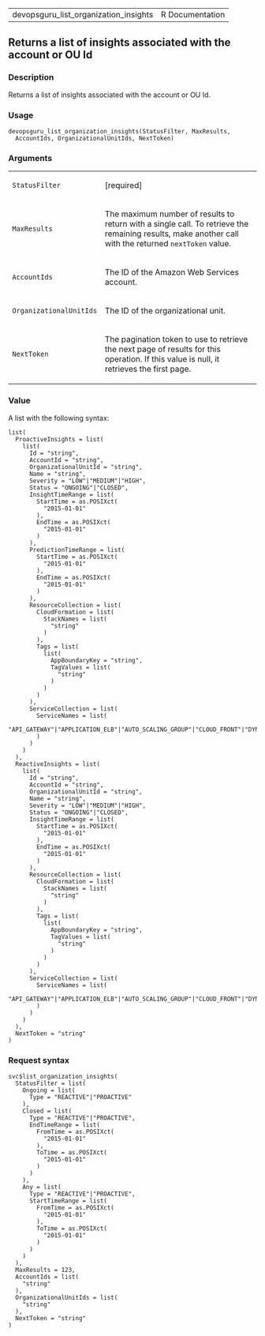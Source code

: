 <table style="width: 100%;">
<tbody>
<tr class="odd">
<td>devopsguru_list_organization_insights</td>
<td style="text-align: right;">R Documentation</td>
</tr>
</tbody>
</table>

## Returns a list of insights associated with the account or OU Id

### Description

Returns a list of insights associated with the account or OU Id.

### Usage

    devopsguru_list_organization_insights(StatusFilter, MaxResults,
      AccountIds, OrganizationalUnitIds, NextToken)

### Arguments

<table>
<colgroup>
<col style="width: 35%" />
<col style="width: 65%" />
</colgroup>
<tbody>
<tr class="odd">
<td><code
id="devopsguru_list_organization_insights_:_StatusFilter">StatusFilter</code></td>
<td><p>[required]</p></td>
</tr>
<tr class="even">
<td><code
id="devopsguru_list_organization_insights_:_MaxResults">MaxResults</code></td>
<td><p>The maximum number of results to return with a single call. To
retrieve the remaining results, make another call with the returned
<code>nextToken</code> value.</p></td>
</tr>
<tr class="odd">
<td><code
id="devopsguru_list_organization_insights_:_AccountIds">AccountIds</code></td>
<td><p>The ID of the Amazon Web Services account.</p></td>
</tr>
<tr class="even">
<td><code
id="devopsguru_list_organization_insights_:_OrganizationalUnitIds">OrganizationalUnitIds</code></td>
<td><p>The ID of the organizational unit.</p></td>
</tr>
<tr class="odd">
<td><code
id="devopsguru_list_organization_insights_:_NextToken">NextToken</code></td>
<td><p>The pagination token to use to retrieve the next page of results
for this operation. If this value is null, it retrieves the first
page.</p></td>
</tr>
</tbody>
</table>

### Value

A list with the following syntax:

    list(
      ProactiveInsights = list(
        list(
          Id = "string",
          AccountId = "string",
          OrganizationalUnitId = "string",
          Name = "string",
          Severity = "LOW"|"MEDIUM"|"HIGH",
          Status = "ONGOING"|"CLOSED",
          InsightTimeRange = list(
            StartTime = as.POSIXct(
              "2015-01-01"
            ),
            EndTime = as.POSIXct(
              "2015-01-01"
            )
          ),
          PredictionTimeRange = list(
            StartTime = as.POSIXct(
              "2015-01-01"
            ),
            EndTime = as.POSIXct(
              "2015-01-01"
            )
          ),
          ResourceCollection = list(
            CloudFormation = list(
              StackNames = list(
                "string"
              )
            ),
            Tags = list(
              list(
                AppBoundaryKey = "string",
                TagValues = list(
                  "string"
                )
              )
            )
          ),
          ServiceCollection = list(
            ServiceNames = list(
              "API_GATEWAY"|"APPLICATION_ELB"|"AUTO_SCALING_GROUP"|"CLOUD_FRONT"|"DYNAMO_DB"|"EC2"|"ECS"|"EKS"|"ELASTIC_BEANSTALK"|"ELASTI_CACHE"|"ELB"|"ES"|"KINESIS"|"LAMBDA"|"NAT_GATEWAY"|"NETWORK_ELB"|"RDS"|"REDSHIFT"|"ROUTE_53"|"S3"|"SAGE_MAKER"|"SNS"|"SQS"|"STEP_FUNCTIONS"|"SWF"
            )
          )
        )
      ),
      ReactiveInsights = list(
        list(
          Id = "string",
          AccountId = "string",
          OrganizationalUnitId = "string",
          Name = "string",
          Severity = "LOW"|"MEDIUM"|"HIGH",
          Status = "ONGOING"|"CLOSED",
          InsightTimeRange = list(
            StartTime = as.POSIXct(
              "2015-01-01"
            ),
            EndTime = as.POSIXct(
              "2015-01-01"
            )
          ),
          ResourceCollection = list(
            CloudFormation = list(
              StackNames = list(
                "string"
              )
            ),
            Tags = list(
              list(
                AppBoundaryKey = "string",
                TagValues = list(
                  "string"
                )
              )
            )
          ),
          ServiceCollection = list(
            ServiceNames = list(
              "API_GATEWAY"|"APPLICATION_ELB"|"AUTO_SCALING_GROUP"|"CLOUD_FRONT"|"DYNAMO_DB"|"EC2"|"ECS"|"EKS"|"ELASTIC_BEANSTALK"|"ELASTI_CACHE"|"ELB"|"ES"|"KINESIS"|"LAMBDA"|"NAT_GATEWAY"|"NETWORK_ELB"|"RDS"|"REDSHIFT"|"ROUTE_53"|"S3"|"SAGE_MAKER"|"SNS"|"SQS"|"STEP_FUNCTIONS"|"SWF"
            )
          )
        )
      ),
      NextToken = "string"
    )

### Request syntax

    svc$list_organization_insights(
      StatusFilter = list(
        Ongoing = list(
          Type = "REACTIVE"|"PROACTIVE"
        ),
        Closed = list(
          Type = "REACTIVE"|"PROACTIVE",
          EndTimeRange = list(
            FromTime = as.POSIXct(
              "2015-01-01"
            ),
            ToTime = as.POSIXct(
              "2015-01-01"
            )
          )
        ),
        Any = list(
          Type = "REACTIVE"|"PROACTIVE",
          StartTimeRange = list(
            FromTime = as.POSIXct(
              "2015-01-01"
            ),
            ToTime = as.POSIXct(
              "2015-01-01"
            )
          )
        )
      ),
      MaxResults = 123,
      AccountIds = list(
        "string"
      ),
      OrganizationalUnitIds = list(
        "string"
      ),
      NextToken = "string"
    )
